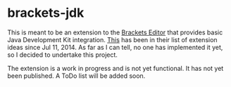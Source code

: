 # brackets-jdk

This is meant to be an extension to the <a href="http://brackets.io/">Brackets Editor</a> 
that provides basic Java Development Kit integration. 
<a href="https://github.com/adobe/brackets/issues/8358">This</a> has been in their list of
extension ideas since Jul 11, 2014. As far as I can tell, no one has implemented it yet, so I decided to 
undertake this project.

The extension is a work in progress and is not yet functional. It has not yet been published. A ToDo list will be added
soon.
